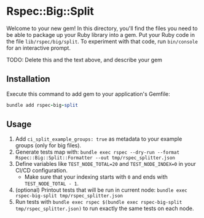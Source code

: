# Rspec::Big::Split

Welcome to your new gem! In this directory, you'll find the files you need to be able to package up your Ruby library into a gem. Put your Ruby code in the file `lib/rspec/big/split`. To experiment with that code, run `bin/console` for an interactive prompt.

TODO: Delete this and the text above, and describe your gem

## Installation

Execute this command to add gem to your application's Gemfile:

```ruby
bundle add rspec-big-split
```

## Usage

1. Add `ci_split_example_groups: true` as metadata to your example groups (only for big files).
2. Generate tests map with: `bundle exec rspec --dry-run --format Rspec::Big::Split::Formatter --out tmp/rspec_splitter.json`
3. Define variables like `TEST_NODE_TOTAL=20` and `TEST_NODE_INDEX=0` in your CI/CD configuration.
   * Make sure that your indexing starts with `0` and ends with `TEST_NODE_TOTAL - 1`.
4. (optional) Printout tests that will be run in current node: `bundle exec rspec-big-split tmp/rspec_splitter.json`
5. Run tests with `bundle exec rspec $(bundle exec rspec-big-split tmp/rspec_splitter.json)` to run exactly the same tests on each node.

